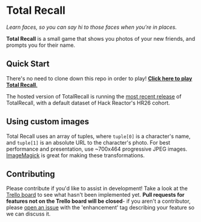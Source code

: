 # Total Recall
*Learn faces, so you can say hi to those faces when you're in places.*

**Total Recall** is a small game that shows you photos of your new friends, and prompts you for their name. 

## Quick Start

There's no need to clone down this repo in order to play! [**Click here to play Total Recall**.](http://tr.kyleshockey.com/) 

The hosted version of TotalRecall is running the [most recent release](https://github.com/kyleshockey/TotalRecall/releases/latest) of TotalRecall, with a default dataset of Hack Reactor's HR26 cohort.

## Using custom images

Total Recall uses an array of tuples, where `tuple[0]` is a character's name, and `tuple[1]` is an absolute URL to the character's photo. For best performance and presentation, use ~700x464 progressive JPEG images. [ImageMagick](http://www.imagemagick.org) is great for making these transformations.

## Contributing

Please contribute if you'd like to assist in development! Take a look at the [Trello board](https://trello.com/b/gganrdly) to see what hasn't been implemented yet. **Pull requests for features not on the Trello board will be closed**- if you aren't a contributor, please [open an issue](https://github.com/kyleshockey/TotalRecall/issues/new) with the 'enhancement' tag describing your feature so we can discuss it.